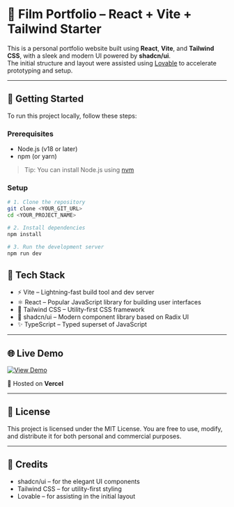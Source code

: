 # 🌸 Film Portfolio – React + Vite + Tailwind Starter

This is a personal portfolio website built using **React**, **Vite**, and **Tailwind CSS**, with a sleek and modern UI powered by **shadcn/ui**.  
The initial structure and layout were assisted using [Lovable](https://lovable.dev/) to accelerate prototyping and setup.

---

## 🔧 Getting Started

To run this project locally, follow these steps:

### Prerequisites

- Node.js (v18 or later)
- npm (or yarn)

> Tip: You can install Node.js using [nvm](https://github.com/nvm-sh/nvm#installing-and-updating)

### Setup

```bash
# 1. Clone the repository
git clone <YOUR_GIT_URL>
cd <YOUR_PROJECT_NAME>

# 2. Install dependencies
npm install

# 3. Run the development server
npm run dev
```
## 🧰 Tech Stack
- ⚡ Vite – Lightning-fast build tool and dev server
- ⚛️ React – Popular JavaScript library for building user interfaces
- 🎨 Tailwind CSS – Utility-first CSS framework
- 🧩 shadcn/ui – Modern component library based on Radix UI
- ✨ TypeScript – Typed superset of JavaScript
---
## 🌐 Live Demo  
[![View Demo](https://img.shields.io/badge/🚀_Live_Demo-Click_here-blue?style=for-the-badge)](https://film-portfolio-seven.vercel.app/)

🧭 Hosted on **Vercel**

---
## 📄 License

This project is licensed under the MIT License.
You are free to use, modify, and distribute it for both personal and commercial purposes.

---
## 🙌 Credits
- shadcn/ui – for the elegant UI components
- Tailwind CSS – for utility-first styling
- Lovable – for assisting in the initial layout
